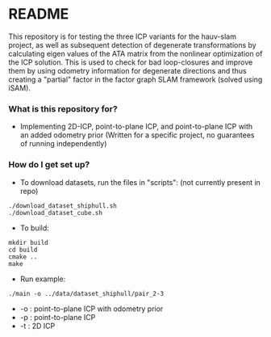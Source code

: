 # README #
This repository is for testing the three ICP variants for the hauv-slam project, as well as subsequent detection of degenerate transformations by calculating eigen values of the ATA matrix from the nonlinear optimization of the ICP solution. This is used to check for bad loop-closures and improve them by using odometry information for degenerate directions and thus creating a "partial" factor in the factor graph SLAM framework (solved using iSAM).

### What is this repository for? 

* Implementing 2D-ICP, point-to-plane ICP, and point-to-plane ICP with an added odometry prior
(Written for a specific project, no guarantees of running independently)
 
### How do I get set up? ###
* To download datasets, run the files in "scripts":
(not currently present in repo)
```
./download_dataset_shiphull.sh
./download_dataset_cube.sh
```

* To build:

```
mkdir build
cd build
cmake ..
make 
```

* Run example:

```
./main -o ../data/dataset_shiphull/pair_2-3  
```
* -o	: 	point-to-plane ICP with odometry prior
* -p	: 	point-to-plane ICP 
* -t  	: 	2D ICP
